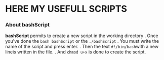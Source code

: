 # HERE MY USEFULL SCRIPTS

### About bashScript
 **bashScript** permits to create a new script in the working directory
        . Once you've done the `bash bashScript` or the `./bashScript`
        . You must write the name of the script and press enter.
        . Then the text `#!/bin/bash`with a new lineis written in the file.
        . And `chmod u+x` is done to create the script. 
